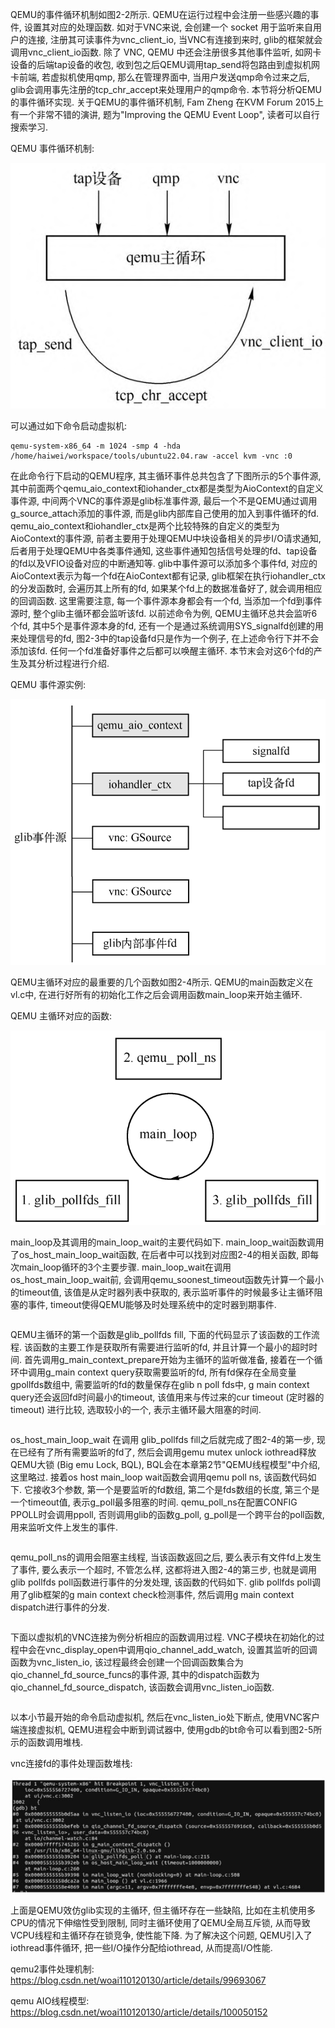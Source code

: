 
QEMU的事件循环机制如图2-2所示. QEMU在运行过程中会注册一些感兴趣的事件, 设置其对应的处理函数. 如对于VNC来说, 会创建一个 socket 用于监听来自用户的连接, 注册其可读事件为vnc_client_io, 当VNC有连接到来时, glib的框架就会调用vnc_client_io函数. 除了 VNC, QEMU 中还会注册很多其他事件监听, 如网卡设备的后端tap设备的收包, 收到包之后QEMU调用tap_send将包路由到虚拟机网卡前端, 若虚拟机使用qmp, 那么在管理界面中, 当用户发送qmp命令过来之后, glib会调用事先注册的tcp_chr_accept来处理用户的qmp命令. 本节将分析QEMU的事件循环实现. 关于QEMU的事件循环机制, Fam Zheng 在KVM Forum 2015上有一个非常不错的演讲, 题为"Improving the QEMU Event Loop", 读者可以自行搜索学习.

QEMU 事件循环机制:

![2024-04-28-22-45-28.png](./images/2024-04-28-22-45-28.png)

可以通过如下命令启动虚拟机:

```
qemu-system-x86_64 -m 1024 -smp 4 -hda /home/haiwei/workspace/tools/ubuntu22.04.raw -accel kvm -vnc :0
```

在此命令行下启动的QEMU程序, 其主循环事件总共包含了下图所示的5个事件源, 其中前面两个qemu_aio_context和iohander_ctx都是类型为AioContext的自定义事件源, 中间两个VNC的事件源是glib标准事件源, 最后一个不是QEMU通过调用g_source_attach添加的事件源, 而是glib内部库自己使用的加入到事件循环的fd. qemu_aio_context和iohandler_ctx是两个比较特殊的自定义的类型为AioContext的事件源, 前者主要用于处理QEMU中块设备相关的异步I/O请求通知, 后者用于处理QEMU中各类事件通知, 这些事件通知包括信号处理的fd、tap设备的fd以及VFIO设备对应的中断通知等. glib中事件源可以添加多个事件fd, 对应的AioContext表示为每一个fd在AioContext都有记录, glib框架在执行iohandler_ctx的分发函数时, 会遍历其上所有的fd, 如果某个fd上的数据准备好了, 就会调用相应的回调函数. 这里需要注意, 每一个事件源本身都会有一个fd, 当添加一个fd到事件源时, 整个glib主循环都会监听该fd. 以前述命令为例, QEMU主循环总共会监听6个fd, 其中5个是事件源本身的fd, 还有一个是通过系统调用SYS_signalfd创建的用来处理信号的fd, 图2-3中的tap设备fd只是作为一个例子, 在上述命令行下并不会添加该fd. 任何一个fd准备好事件之后都可以唤醒主循环. 本节末会对这6个fd的产生及其分析过程进行介绍.

QEMU 事件源实例:

![2024-05-08-16-24-12.png](./images/2024-05-08-16-24-12.png)

QEMU主循环对应的最重要的几个函数如图2-4所示. QEMU的main函数定义在vl.c中, 在进行好所有的初始化工作之后会调用函数main_loop来开始主循环.

QEMU 主循环对应的函数:

![2024-05-08-16-24-40.png](./images/2024-05-08-16-24-40.png)

main_loop及其调用的main_loop_wait的主要代码如下. main_loop_wait函数调用了os_host_main_loop_wait函数, 在后者中可以找到对应图2-4的相关函数, 即每次main_loop循环的3个主要步骤. main_loop_wait在调用os_host_main_loop_wait前, 会调用qemu_soonest_timeout函数先计算一个最小的timeout值, 该值是从定时器列表中获取的, 表示监听事件的时候最多让主循环阻塞的事件, timeout使得QEMU能够及时处理系统中的定时器到期事件.

```cpp

```

QEMU主循环的第一个函数是glib_pollfds fill, 下面的代码显示了该函数的工作流程. 该函数的主要工作是获取所有需要进行监听的fd, 并且计算一个最小的超时时间. 首先调用g_main_context_prepare开始为主循环的监听做准备, 接着在一个循环中调用g_main context query获取需要监听的fd, 所有fd保存在全局变量gpollfds数组中, 需要监听的fd的数量保存在glib n poll fds中, g main context query还会返回fd时间最小的timeout, 该值用来与传过来的cur timeout (定时器的timeout) 进行比较, 选取较小的一个, 表示主循环最大阻塞的时间. 

```cpp

```

os_host_main_loop_wait 在调用 glib_pollfds fill之后就完成了图2-4的第一步, 现在已经有了所有需要监听的fd了, 然后会调用gemu mutex unlock iothread释放QEMU大锁 (Big emu Lock, BQL), BQL会在本章第2节"QEMU线程模型"中介绍, 这里略过. 接着os host main_loop wait函数会调用qemu poll ns, 该函数代码如下. 它接收3个参数, 第一个是要监听的fd数组, 第二个是fds数组的长度, 第三个是一个timeout值, 表示g_poll最多阻塞的时间. qemu_poll_ns在配置CONFIG PPOLL时会调用ppoll, 否则调用glib的函数g_poll, g_poll是一个跨平台的poll函数, 用来监听文件上发生的事件. 

```cpp

```

qemu_poll_ns的调用会阻塞主线程, 当该函数返回之后, 要么表示有文件fd上发生了事件, 要么表示一个超时, 不管怎么样, 这都将进入图2-4的第三步, 也就是调用glib pollfds poll函数进行事件的分发处理, 该函数的代码如下. glib pollfds poll调用了glib框架的g main context check检测事件, 然后调用g main context dispatch进行事件的分发. 

```cpp

```

下面以虚拟机的VNC连接为例分析相应的函数调用过程. VNC子模块在初始化的过程中会在vnc_display_open中调用qio_channel_add_watch, 设置其监听的回调函数为vnc_listen_io, 该过程最终会创建一个回调函数集合为qio_channel_fd_source_funcs的事件源, 其中的dispatch函数为qio_channel_fd_source_dispatch, 该函数会调用vnc_listen_io函数. 

```cpp

```

以本小节最开始的命令启动虚拟机, 然后在vnc_listen_io处下断点, 使用VNC客户端连接虚拟机, QEMU进程会中断到调试器中, 使用gdb的bt命令可以看到图2-5所示的函数调用堆栈. 

vnc连接fd的事件处理函数堆栈:

![2024-06-22-23-05-29.png](./images/2024-06-22-23-05-29.png)

上面是QEMU效仿glib实现的主循环, 但主循环存在一些缺陷, 比如在主机使用多CPU的情况下伸缩性受到限制, 同时主循环使用了QEMU全局互斥锁, 从而导致VCPU线程和主循环存在锁竞争, 使性能下降. 为了解决这个问题, QEMU引入了iothread事件循环, 把一些I/O操作分配给iothread, 从而提高I/O性能. 



qemu2事件处理机制: https://blog.csdn.net/woai110120130/article/details/99693067

qemu AIO线程模型: https://blog.csdn.net/woai110120130/article/details/100050152

